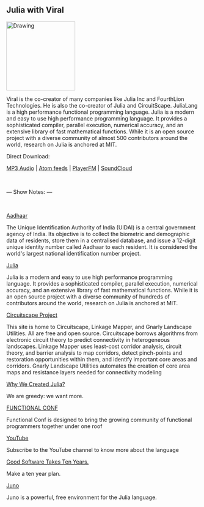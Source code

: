 ## Julia with Viral

<img class="img-thumbnail" src="https://media.licdn.com/mpr/mpr/shrinknp_400_400/p/1/000/016/17e/2cb6d85.jpg" alt="Drawing" style="width: 180px;"/>

Viral is the co-creator of many companies like Julia Inc and FourthLion Technologies. He is also the co-creator of Julia and CircuitScape. JuliaLang is a high performance functional programming language. Julia is a modern and easy to use high performance programming language. It provides a sophisticated compiler, parallel execution, numerical accuracy, and an extensive library of fast mathematical functions. While it is an open source project with a diverse community of almost 500 contributors around the world, research on Julia is anchored at MIT. 

Direct Download:

[MP3 Audio](https://flawcode.com/episode/show/3/ep03_julia_with_viral.mp3) | [Atom feeds](https://flawcode.com/atom.rss) | [PlayerFM](https://player.fm/series/flawcode-1263695) | [SoundCloud](https://soundcloud.com/flawcode)

&nbsp;

— Show Notes: —

&nbsp;

[Aadhaar](https://en.wikipedia.org/wiki/Aadhaar)

The Unique Identification Authority of India (UIDAI) is a central government agency of India. Its objective is to collect the biometric and demographic data of residents, store them in a centralised database, and issue a 12-digit unique identity number called Aadhaar to each resident. It is considered the world's largest national identification number project.

[Julia](http://juliacomputing.com/)

Julia is a modern and easy to use high performance programming language. It provides a sophisticated compiler, parallel execution, numerical accuracy, and an extensive library of fast mathematical functions. While it is an open source project with a diverse community of hundreds of contributors around the world, research on Julia is anchored at MIT.

[Circuitscape Project](http://www.circuitscape.org/)

This site is home to Circuitscape, Linkage Mapper, and Gnarly Landscape Utilities. All are free and open source. Circuitscape borrows algorithms from electronic circuit theory to predict connectivity in heterogeneous landscapes. Linkage Mapper uses least-cost corridor analysis, circuit theory, and barrier analysis to map corridors, detect pinch-points and restoration opportunities within them, and identify important core areas and corridors. Gnarly Landscape Utilities automates the creation of core area maps and resistance layers needed for connectivity modeling

[Why We Created Julia?](http://julialang.org/blog/2012/02/why-we-created-julia)

We are greedy: we want more.

[FUNCTIONAL CONF](http://functionalconf.com/)

Functional Conf is designed to bring the growing community of functional programmers together under one roof

[YouTube](https://www.youtube.com/user/JuliaLanguage)

Subscribe to the YouTube channel to know more about the language

[Good Software Takes Ten Years.](http://www.joelonsoftware.com/articles/fog0000000017.html)

Make a ten year plan.

[Juno](http://junolab.org/)

Juno is a powerful, free environment for the Julia language.